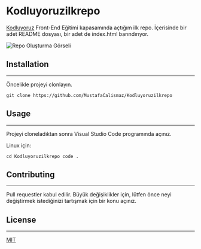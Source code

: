 # Kodluyoruzilkrepo
 [Kodluyoruz](https://kodluyoruz.org/tr/kodluyoruz/) Front-End Eğitimi kapasamında açtığım ilk repo. İçerisinde bir adet README dosyası, bir adet de index.html barındırıyor.

![Repo Oluşturma Görseli](https://prnt.sc/XYwVKD7fnzx8)

## Installation
---

Öncelikle projeyi clonlayın.

`git clone https://github.com/MustafaCalismaz/Kodluyoruzilkrepo`

## Usage
---

Projeyi cloneladıktan sonra Visual Studio Code programında açınız.

Linux için:

`cd Kodluyoruzilkrepo
code . `

## Contributing
---
Pull requestler kabul edilir. Büyük değişiklikler için, lütfen önce neyi değiştirmek istediğinizi tartışmak için bir konu açınız.

## License
---
[MIT](https://choosealicense.com/licenses/mit/)
